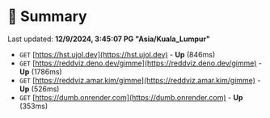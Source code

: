 # 📖 Summary
Last updated: **12/9/2024, 3:45:07 PG "Asia/Kuala_Lumpur"**

- `GET` [https://hst.ujol.dev](https://hst.ujol.dev) - **Up** (846ms)
- `GET` [https://reddviz.deno.dev/gimme](https://reddviz.deno.dev/gimme) - **Up** (1786ms)
- `GET` [https://reddviz.amar.kim/gimme](https://reddviz.amar.kim/gimme) - **Up** (526ms)
- `GET` [https://dumb.onrender.com](https://dumb.onrender.com) - **Up** (353ms)
